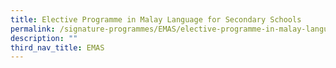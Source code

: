 ```yaml
---
title: Elective Programme in Malay Language for Secondary Schools
permalink: /signature-programmes/EMAS/elective-programme-in-malay-language-for-secondary-schools/
description: ""
third_nav_title: EMAS
---
```

